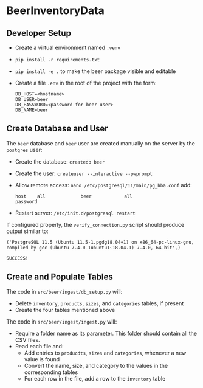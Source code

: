 # BeerInventoryData

## Developer Setup

* Create a virtual environment named `.venv`
* `pip install -r requirements.txt`
* `pip install -e .` to make the beer package visible and editable
* Create a file `.env` in the root of the project with the form:

  ```
  DB_HOST=<hostname>
  DB_USER=beer
  DB_PASSWORD=<password for beer user>
  DB_NAME=beer
  ```


## Create Database and User

The `beer` database and `beer` user are created manually on the server by the `postgres` user:

* Create the database: `createdb beer`
* Create the user: `createuser --interactive --pwprompt`
* Allow remote access: `nano /etc/postgresql/11/main/pg_hba.conf`  add:

  ```
  host    all             beer            all                     password
  ``` 
* Restart server: `/etc/init.d/postgresql restart`

If configured properly, the `verify_connection.py` script should produce output similar to:

  ```
  ('PostgreSQL 11.5 (Ubuntu 11.5-1.pgdg18.04+1) on x86_64-pc-linux-gnu, compiled by gcc (Ubuntu 7.4.0-1ubuntu1~18.04.1) 7.4.0, 64-bit',)

  SUCCESS!
  ```

## Create and Populate Tables

The code in `src/beer/ingest/db_setup.py` will:

* Delete `inventory`, `products`, `sizes`, and `categories` tables, if present
* Create the four tables mentioned above


The code in `src/beer/ingest/ingest.py` will:

* Require a folder name as its parameter.  This folder should contain all the CSV files.
* Read each file and:
  * Add entries to `producdts`, `sizes` and `categories`, whenever a new value is found
  * Convert the name, size, and category to the values in the corresponding tables
  * For each row in the file, add a row to the `inventory` table
